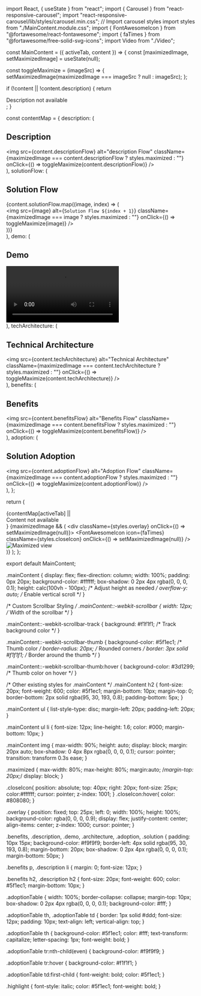 import React, { useState } from "react";
import { Carousel } from "react-responsive-carousel";
import "react-responsive-carousel/lib/styles/carousel.min.css"; // Import carousel styles
import styles from "./MainContent.module.css";
import { FontAwesomeIcon } from "@fortawesome/react-fontawesome";
import { faTimes } from "@fortawesome/free-solid-svg-icons";
import Video from "./Video";

const MainContent = ({ activeTab, content }) => {
  const [maximizedImage, setMaximizedImage] = useState(null);

  const toggleMaximize = (imageSrc) => {
    setMaximizedImage(maximizedImage === imageSrc ? null : imageSrc);
  };

  if (!content || !content.description) {
    return <div className={styles.mainContent}>Description not available</div>;
  }

  const contentMap = {
    description: (
      <div className={styles.description}>
        <h2>Description</h2>
        <img
          src={content.descriptionFlow}
          alt="description Flow"
          className={maximizedImage === content.descriptionFlow ? styles.maximized : ""}
          onClick={() => toggleMaximize(content.descriptionFlow)}
        />
      </div>
    ),
    solutionFlow: (
      <div className={styles.solution}>
        <h2>Solution Flow</h2>
        <Carousel showArrows={false} showIndicators={false}>
          {content.solutionFlow.map((image, index) => (
            <div key={index}>
              <img
                src={image}
                alt={`Solution Flow ${index + 1}`}
                className={maximizedImage === image ? styles.maximized : ""}
                onClick={() => toggleMaximize(image)}
              />
            </div>
          ))}
        </Carousel>
      </div>
    ),
    demo: (
      <div className={styles.demo}>
        <h2>Demo</h2>
        <Video src={content.demo} />
      </div>
    ),
    techArchitecture: (
      <div className={styles.architecture}>
        <h2>Technical Architecture</h2>
        <img
          src={content.techArchitecture}
          alt="Technical Architecture"
          className={maximizedImage === content.techArchitecture ? styles.maximized : ""}
          onClick={() => toggleMaximize(content.techArchitecture)}
        />
      </div>
    ),
    benefits: (
      <div className={styles.benefits}>
        <h2>Benefits</h2>
        <img
          src={content.benefitsFlow}
          alt="Benefits Flow"
          className={maximizedImage === content.benefitsFlow ? styles.maximized : ""}
          onClick={() => toggleMaximize(content.benefitsFlow)}
        />
      </div>
    ),
    adoption: (
      <div className={styles.adoption}>
        <h2>Solution Adoption</h2>
        <img
          src={content.adoptionFlow}
          alt="Adoption Flow"
          className={maximizedImage === content.adoptionFlow ? styles.maximized : ""}
          onClick={() => toggleMaximize(content.adoptionFlow)}
        />
      </div>
    ),
  };

  return (
    <div className={styles.mainContent}>
      {contentMap[activeTab] || <div>Content not available</div>}
      {maximizedImage && (
        <div className={styles.overlay} onClick={() => setMaximizedImage(null)}>
          <FontAwesomeIcon icon={faTimes} className={styles.closeIcon} onClick={() => setMaximizedImage(null)} />
          <img src={maximizedImage} alt="Maximized view" className={styles.maximized} />
        </div>
      )}
    </div>
  );
};

export default MainContent;




.mainContent {
  display: flex;
  flex-direction: column;
  width: 100%;
  padding: 0px 20px;
  background-color: #ffffff;
  box-shadow: 0 2px 4px rgba(0, 0, 0, 0.1);
  height: calc(100vh - 100px); /* Adjust height as needed */
  overflow-y: auto; /* Enable vertical scroll */
}

/* Custom Scrollbar Styling */
.mainContent::-webkit-scrollbar {
  width: 12px; /* Width of the scrollbar */
}

.mainContent::-webkit-scrollbar-track {
  background: #f1f1f1; /* Track background color */
}

.mainContent::-webkit-scrollbar-thumb {
  background-color: #5f1ec1; /* Thumb color */
  border-radius: 20px; /* Rounded corners */
  border: 3px solid #f1f1f1; /* Border around the thumb */
}

.mainContent::-webkit-scrollbar-thumb:hover {
  background-color: #3d1299; /* Thumb color on hover */
}

/* Other existing styles for .mainContent */
.mainContent h2 {
  font-size: 20px;
  font-weight: 600;
  color: #5f1ec1;
  margin-bottom: 10px;
  margin-top: 0;
  border-bottom: 2px solid rgba(95, 30, 193, 0.8);
  padding-bottom: 5px;
}

.mainContent ul {
  list-style-type: disc;
  margin-left: 20px;
  padding-left: 20px;
}

.mainContent ul li {
  font-size: 12px;
  line-height: 1.6;
  color: #000;
  margin-bottom: 10px;
}

.mainContent img {
  max-width: 90%;
  height: auto;
  display: block;
  margin: 20px auto;
  box-shadow: 0 4px 8px rgba(0, 0, 0, 0.1);
  cursor: pointer;
  transition: transform 0.3s ease;
}

.maximized {
  max-width: 80%;
  max-height: 80%;
  margin:auto;
  /*margin-top: 20px;*/
  display: block;
}

.closeIcon{
  position: absolute;
  top: 40px;
  right: 20px;
  font-size: 25px;
  color:#ffffff;
  cursor: pointer;
  z-index: 1001;
}
.closeIcon:hover{
  color: #808080;
}

.overlay {
  position: fixed;
  top: 25px;
  left: 0;
  width: 100%;
  height: 100%;
  background-color: rgba(0, 0, 0, 0.9);
  display: flex;
  justify-content: center;
  align-items: center;
  z-index: 1000;
  cursor: pointer;
}

.benefits, .description, .demo, .architecture, .adoption, .solution {
  padding: 10px 15px;
  background-color: #f9f9f9;
  border-left: 4px solid rgba(95, 30, 193, 0.8);
  margin-bottom: 20px;
  box-shadow: 0 2px 4px rgba(0, 0, 0, 0.1);
  margin-bottom: 50px;
}

.benefits p, .description li {
  margin: 0;
  font-size: 12px;
}

.benefits h2, .description h2 {
  font-size: 20px;
  font-weight: 600;
  color: #5f1ec1;
  margin-bottom: 10px;
}

.adoptionTable {
  width: 100%;
  border-collapse: collapse;
  margin-top: 10px;
  box-shadow: 0 2px 4px rgba(0, 0, 0, 0.1);
  background-color: #fff;
}

.adoptionTable th, .adoptionTable td {
  border: 1px solid #ddd;
  font-size: 12px;
  padding: 10px;
  text-align: left;
  vertical-align: top;
}

.adoptionTable th {
  background-color: #5f1ec1;
  color: #fff;
  text-transform: capitalize;
  letter-spacing: 1px;
  font-weight: bold;
}

.adoptionTable tr:nth-child(even) {
  background-color: #f9f9f9;
}

.adoptionTable tr:hover {
  background-color: #f1f1f1;
}

.adoptionTable td:first-child {
  font-weight: bold;
  color: #5f1ec1;
}

.highlight {
  font-style: italic;
  color: #5f1ec1;
  font-weight: bold;
}



